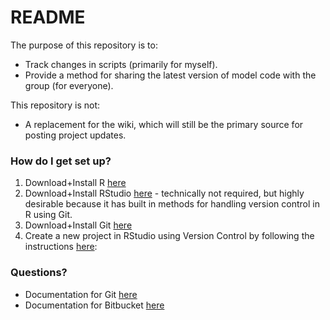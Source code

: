 # README #

The purpose of this repository is to:

* Track changes in scripts (primarily for myself).
* Provide a method for sharing the latest version of model code with the group (for everyone).

This repository is not:

* A replacement for the wiki, which will still be the primary source for posting project updates.

### How do I get set up? ###

1. Download+Install R [here](http://www.r-project.org/)
2. Download+Install RStudio [here](http://www.rstudio.com/ide/download/) - technically not required, but highly desirable because it has built in methods for handling version control in R using Git.
3. Download+Install Git [here](http://git-scm.com/downloads)
4. Create a new project in RStudio using Version Control by following the instructions [here](http://www.rstudio.com/ide/docs/using/projects): 

### Questions? ###

* Documentation for Git [here](http://git-scm.com/doc)
* Documentation for Bitbucket [here](https://confluence.atlassian.com/x/bgozDQ)